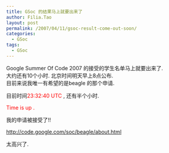 ```yaml
---
title: GSoc 的结果马上就要出来了
author: Filia.Tao
layout: post
permalink: /2007/04/11/gsoc-result-come-out-soon/
categories:
  - GSoc
tags:
  - GSoc
---
```

Google Summer Of Code 2007 的接受的学生名单马上就要出来了.  
大约还有10个小时. 北京时间明天早上8点公布.  
目前来说我唯一有希望的是beagle 的那个申请.

目前时间<font color="#ff0000">23:32:40 UTC</font> , 还有半个小时.

<font color="#ff00ff"><font color="#ff0000">Time is up .</font></font>

我的申请被接受了!!

http://code.google.com/soc/beagle/about.html

太高兴了.
